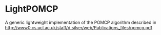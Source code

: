 # LightPOMCP
A generic lightweight implementation of the POMCP algorithm described in http://www0.cs.ucl.ac.uk/staff/d.silver/web/Publications_files/pomcp.pdf

